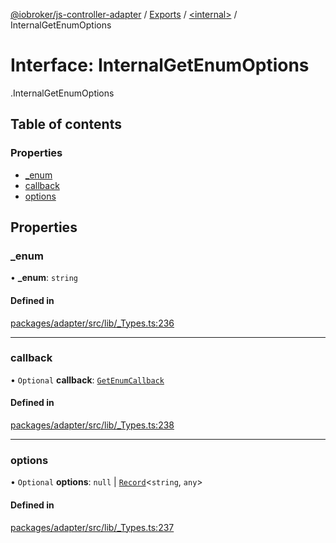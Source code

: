 [@iobroker/js-controller-adapter](../README.md) / [Exports](../modules.md) / [<internal\>](../modules/internal_.md) / InternalGetEnumOptions

# Interface: InternalGetEnumOptions

[<internal>](../modules/internal_.md).InternalGetEnumOptions

## Table of contents

### Properties

- [\_enum](internal_.InternalGetEnumOptions.md#_enum)
- [callback](internal_.InternalGetEnumOptions.md#callback)
- [options](internal_.InternalGetEnumOptions.md#options)

## Properties

### \_enum

• **\_enum**: `string`

#### Defined in

[packages/adapter/src/lib/_Types.ts:236](https://github.com/ioBroker/ioBroker.js-controller/blob/5767b399/packages/adapter/src/lib/_Types.ts#L236)

___

### callback

• `Optional` **callback**: [`GetEnumCallback`](../modules/internal_.md#getenumcallback)

#### Defined in

[packages/adapter/src/lib/_Types.ts:238](https://github.com/ioBroker/ioBroker.js-controller/blob/5767b399/packages/adapter/src/lib/_Types.ts#L238)

___

### options

• `Optional` **options**: ``null`` \| [`Record`](../modules/internal_.md#record)<`string`, `any`\>

#### Defined in

[packages/adapter/src/lib/_Types.ts:237](https://github.com/ioBroker/ioBroker.js-controller/blob/5767b399/packages/adapter/src/lib/_Types.ts#L237)
